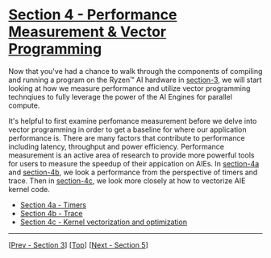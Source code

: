 <!---//===- README.md --------------------------*- Markdown -*-===//
//
// This file is licensed under the Apache License v2.0 with LLVM Exceptions.
// See https://llvm.org/LICENSE.txt for license information.
// SPDX-License-Identifier: Apache-2.0 WITH LLVM-exception
//
// Copyright (C) 2022, Advanced Micro Devices, Inc.
// 
//===----------------------------------------------------------------------===//-->

# <ins>Section 4 - Performance Measurement & Vector Programming</ins>

Now that you've had a chance to walk through the components of compiling and running a program on the Ryzen™ AI hardware in [section-3](../section-3), we will start looking at how we measure performance and utilize vector programming technqiues to fully leverage the power of the AI Engines for parallel compute.

It's helpful to first examine perfomance measurement before we delve into vector programming in order to get a baseline for where our application performance is. There are many factors that contribute to performance including latency, throughput and power efficiency. Performance measurement is an active area of research to provide more powerful tools for users to measure the speedup of their appication on AIEs. In [section-4a](./section-4a) and [section-4b](./section-4b/), we look a performance from the perspective of timers and trace. Then in [section-4c](./section-4c), we look more closely at how to vectorize AIE kernel code.

* [Section 4a - Timers](./section-4a)
* [Section 4b - Trace](./section-4b)
* [Section 4c - Kernel vectorization and optimization](./section-4c)

-----
[[Prev - Section 3](../section-3/)] [[Top](..)] [[Next - Section 5](../section-5/)]